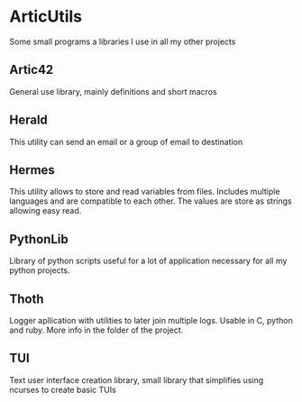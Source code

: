 # ArticUtils
Some small programs a libraries I use in all my other projects

## Artic42

General use library, mainly definitions and short macros

## Herald

This utility can send an email or a group of email to destination

## Hermes

This utility allows to store and read variables from files. Includes multiple languages and are compatible to each other. The values are store as strings allowing easy read.

## PythonLib

Library of python scripts useful for a lot of application necessary for all my python projects.

## Thoth

Logger apllication with utilities to later join multiple logs. Usable in C, python and ruby. More info in the folder of the project.

## TUI

Text user interface creation library, small library that simplifies using ncurses to create basic TUIs
